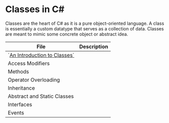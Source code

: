 # Classes in C#
Classes are the heart of C# as it is a pure object-oriented language. A class is essentially a custom datatype that serves as a collection of data. 
Classes are meant to mimic some concrete object or abstract idea.

| File | Description | 
| ---- | ----------- |
| ´[An Introduction to Classes´](https://github.com/EthanC2/Notes-and-Writeups/blob/main/C%23/Object-oriented%20Programming/An%20Introduction%20to%20Classes.md) |  |
| Access Modifiers |  |
| Methods |  |
| Operator Overloading |  |
| Inheritance |  |
| Abstract and Static Classes |
| Interfaces |  |
| Events |  |

